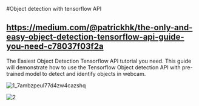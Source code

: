 #Object detection with tensorflow API
## https://medium.com/@patrickhk/the-only-and-easy-object-detection-tensorflow-api-guide-you-need-c78037f03f2a

The Easiest Object Detection Tensorflow API tutorial you need.
This guide will demonstrate how to use the Tensorflow Object detection API with pre-trained model to detect and identify objects in webcam.

![1_7ambzpeul77d4zw4cazshq](https://user-images.githubusercontent.com/38428076/48075617-9fa3ab80-e21e-11e8-8673-bc26b703f756.jpeg)

![2](https://cdn-images-1.medium.com/max/800/1*7Eik9f8HOvUYrR1frAqm3g.jpeg)
